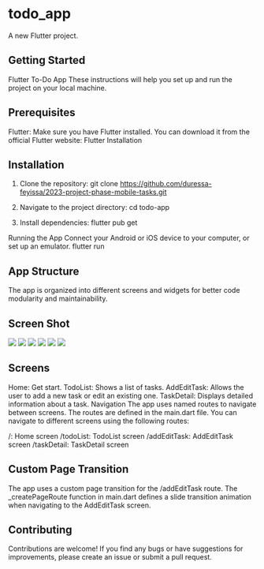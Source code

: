 # todo_app

A new Flutter project.

## Getting Started

Flutter To-Do App
These instructions will help you set up and run the project on your local machine.

## Prerequisites

Flutter: Make sure you have Flutter installed. You can download it from the official Flutter website: Flutter Installation

## Installation

1. Clone the repository: git clone https://github.com/duressa-feyissa/2023-project-phase-mobile-tasks.git

2. Navigate to the project directory: cd todo-app

3. Install dependencies: flutter pub get

Running the App
Connect your Android or iOS device to your computer, or set up an emulator.
flutter run

## App Structure

The app is organized into different screens and widgets for better code modularity and maintainability.

## Screen Shot
<img src="https://github.com/duressa-feyissa/2023-project-phase-mobile-tasks/blob/main/on-boarding/todo_app/Screen%20Shot/Screenshot%20from%202023-08-16%2012-36-37.png" >
<img src="https://github.com/duressa-feyissa/2023-project-phase-mobile-tasks/blob/main/on-boarding/todo_app/Screen%20Shot/Screenshot%20from%202023-08-16%2012-36-58.png" >
<img src="https://github.com/duressa-feyissa/2023-project-phase-mobile-tasks/blob/main/on-boarding/todo_app/Screen%20Shot/Screenshot%20from%202023-08-16%2012-36-58.png" 
<img src="https://github.com/duressa-feyissa/2023-project-phase-mobile-tasks/blob/main/on-boarding/todo_app/Screen%20Shot/Screenshot%20from%202023-08-16%2013-42-22.png" >
<img src="https://github.com/duressa-feyissa/2023-project-phase-mobile-tasks/blob/main/on-boarding/todo_app/Screen%20Shot/Screenshot%20from%202023-08-16%2013-42-47.png">
<img src="https://github.com/duressa-feyissa/2023-project-phase-mobile-tasks/blob/main/on-boarding/todo_app/Screen%20Shot/Screenshot%20from%202023-08-16%2013-45-35.png">
<img src="https://github.com/duressa-feyissa/2023-project-phase-mobile-tasks/blob/main/on-boarding/todo_app/Screen%20Shot/Screenshot%20from%202023-08-16%2013-45-49.png">

## Screens

Home: Get start.
TodoList: Shows a list of tasks.
AddEditTask: Allows the user to add a new task or edit an existing one.
TaskDetail: Displays detailed information about a task.
Navigation
The app uses named routes to navigate between screens. The routes are defined in the main.dart file. You can navigate to different screens using the following routes:

/: Home screen
/todoList: TodoList screen
/addEditTask: AddEditTask screen
/taskDetail: TaskDetail screen

## Custom Page Transition

The app uses a custom page transition for the /addEditTask route. The _createPageRoute function in main.dart defines a slide transition animation when navigating to the AddEditTask screen.

## Contributing

Contributions are welcome! If you find any bugs or have suggestions for improvements, please create an issue or submit a pull request.
